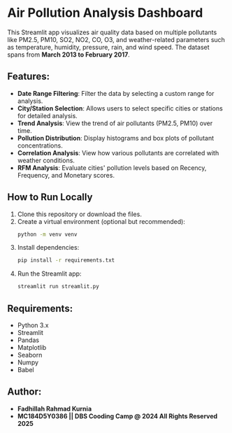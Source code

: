 # Air Pollution Analysis Dashboard

This Streamlit app visualizes air quality data based on multiple pollutants like PM2.5, PM10, SO2, NO2, CO, O3, and weather-related parameters such as temperature, humidity, pressure, rain, and wind speed. The dataset spans from **March 2013 to February 2017**.

## Features:
- **Date Range Filtering**: Filter the data by selecting a custom range for analysis.
- **City/Station Selection**: Allows users to select specific cities or stations for detailed analysis.
- **Trend Analysis**: View the trend of air pollutants (PM2.5, PM10) over time.
- **Pollution Distribution**: Display histograms and box plots of pollutant concentrations.
- **Correlation Analysis**: View how various pollutants are correlated with weather conditions.
- **RFM Analysis**: Evaluate cities' pollution levels based on Recency, Frequency, and Monetary scores.

## How to Run Locally

1. Clone this repository or download the files.
2. Create a virtual environment (optional but recommended):
    ```bash
    python -m venv venv
    ```
3. Install dependencies:
    ```bash
    pip install -r requirements.txt
    ```
4. Run the Streamlit app:
    ```bash
    streamlit run streamlit.py
    ```

## Requirements:
- Python 3.x
- Streamlit
- Pandas
- Matplotlib
- Seaborn
- Numpy
- Babel

## Author:
- **Fadhillah Rahmad Kurnia**
- **MC184D5Y0386 || DBS Cooding Camp @ 2024 All Rights Reserved 2025**

